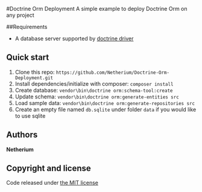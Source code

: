 #Doctrine Orm Deployment
A simple example to deploy Doctrine Orm on any project

##Requirements
* A database server supported by [doctrine driver](http://docs.doctrine-project.org/projects/doctrine-dbal/en/latest/reference/configuration.html#driver)


## Quick start
1. Clone this repo: `https://github.com/Netherium/Doctrine-Orm-Deployment.git`
2. Install dependencies/initialize with composer: `composer install` 
3. Create database: `vendor\bin\doctrine orm:schema-tool:create` 
4. Update schema: `vendor\bin\doctrine orm:generate-entities src`
5. Load sample data: `vendor\bin\doctrine orm:generate-repositories src`
6. Create an empty file named `db.sqlite` under folder `data` if you would like to use sqlite

## Authors
**Netherium**

## Copyright and license
Code released under [the MIT license](https://github.com/Netherium/Doctrine-Orm-Deployment/blob/master/LICENSE)